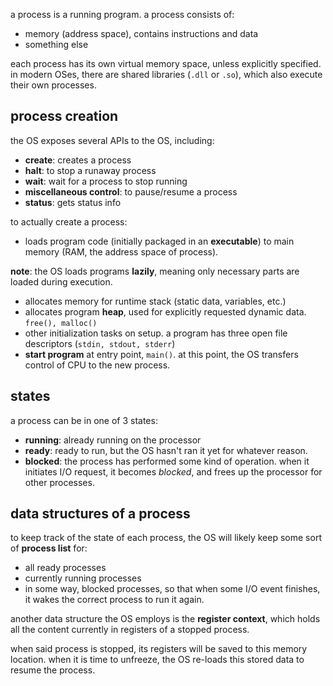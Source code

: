 a process is a running program. a process consists of:
- memory (address space), contains instructions and data
- something else

each process has its own virtual memory space, unless explicitly specified. in modern OSes, there are shared libraries (`.dll` or `.so`), which also execute their own processes.
## process creation
the OS exposes several APIs to the OS, including:
- **create**: creates a process
- **halt**: to stop a runaway process
- **wait**: wait for a process to stop running
- **miscellaneous control**: to pause/resume a process
- **status**: gets status info

to actually create a process:
- loads program code (initially packaged in an **executable**) to main memory (RAM, the address space of process). 

**note**: the OS loads programs **lazily**, meaning only necessary parts are loaded during execution.

- allocates memory for runtime stack (static data, variables, etc.)
- allocates program **heap**, used for explicitly requested dynamic data. `free(), malloc()`
- other initialization tasks on setup. a program has three open file descriptors (`stdin, stdout, stderr`)
- **start program** at entry point, `main()`. at this point, the OS transfers control of CPU to the new process.

## states
a process can be in one of 3 states:
- **running**: already running on the processor
- **ready**: ready to run, but the OS hasn't ran it yet for whatever reason.
- **blocked**: the process has performed some kind of operation. when it initiates I/O request, it becomes *blocked*, and frees up the processor for other processes.

## data structures of a process
to keep track of the state of each process, the OS will likely keep some sort of **process list** for:
- all ready processes
- currently running processes
- in some way, blocked processes, so that when some I/O event finishes, it wakes the correct process to run it again.

another data structure the OS employs is the **register context**, which holds all the content currently in registers of a stopped process. 

when said process is stopped, its registers will be saved to this memory location. when it is time to unfreeze, the OS re-loads this stored data to resume the process.